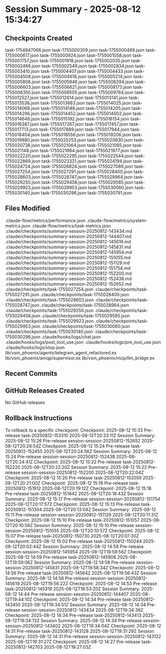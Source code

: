 # Session Summary - 2025-08-12 15:34:27

## Checkpoints Created
task-1754947068.json
task-1755000309.json
task-1755000469.json
task-1755000617.json
task-1755000924.json
task-1755001058.json
task-1755001757.json
task-1755001918.json
task-1755002035.json
task-1755002466.json
task-1755002549.json
task-1755002834.json
task-1755003410.json
task-1755004407.json
task-1755004433.json
task-1755004508.json
task-1755004618.json
task-1755005214.json
task-1755005808.json
task-1755005946.json
task-1755006294.json
task-1755006603.json
task-1755006621.json
task-1755008173.json
task-1755008350.json
task-1755008505.json
task-1755009764.json
task-1755012527.json
task-1755012614.json
task-1755013141.json
task-1755013538.json
task-1755013663.json
task-1755014025.json
task-1755014068.json
task-1755014148.json
task-1755014205.json
task-1755014296.json
task-1755014452.json
task-1755014602.json
task-1755014648.json
task-1755015192.json
task-1755016154.json
task-1755016387.json
task-1755017267.json
task-1755017457.json
task-1755017713.json
task-1755017889.json
task-1755017944.json
task-1755018404.json
task-1755018556.json
task-1755019206.json
task-1755019880.json
task-1755020253.json
task-1755020630.json
task-1755020738.json
task-1755021064.json
task-1755021085.json
task-1755021148.json
task-1755021664.json
task-1755021977.json
task-1755022220.json
task-1755022295.json
task-1755022544.json
task-1755022869.json
task-1755023321.json
task-1755024194.json
task-1755024724.json
task-1755026824.json
task-1755027089.json
task-1755027254.json
task-1755027291.json
task-1755028400.json
task-1755028603.json
task-1755028747.json
task-1755028964.json
task-1755029250.json
task-1755029458.json
task-1755029585.json
task-1755029923.json
task-1755029953.json
task-1755030060.json
task-1755030140.json
task-1755030296.json
task-1755030791.json

## Files Modified
.claude-flow/metrics/performance.json
.claude-flow/metrics/system-metrics.json
.claude-flow/metrics/task-metrics.json
.claude/checkpoints/summary-session-20250812-143434.md
.claude/checkpoints/summary-session-20250812-144407.md
.claude/checkpoints/summary-session-20250812-145619.md
.claude/checkpoints/summary-session-20250812-145831.md
.claude/checkpoints/summary-session-20250812-145954.md
.claude/checkpoints/summary-session-20250812-151055.md
.claude/checkpoints/summary-session-20250812-151129.md
.claude/checkpoints/summary-session-20250812-151754.md
.claude/checkpoints/summary-session-20250812-152200.md
.claude/checkpoints/summary-session-20250812-152438.md
.claude/checkpoints/summary-session-20250812-152652.md
.claude/checkpoints/task-1755027254.json
.claude/checkpoints/task-1755027291.json
.claude/checkpoints/task-1755028400.json
.claude/checkpoints/task-1755028603.json
.claude/checkpoints/task-1755028747.json
.claude/checkpoints/task-1755028964.json
.claude/checkpoints/task-1755029250.json
.claude/checkpoints/task-1755029458.json
.claude/checkpoints/task-1755029585.json
.claude/checkpoints/task-1755029923.json
.claude/checkpoints/task-1755029953.json
.claude/checkpoints/task-1755030060.json
.claude/checkpoints/task-1755030140.json
.claude/checkpoints/task-1755030296.json
.claude/hooks/logs/chat.json
.claude/hooks/logs/post_tool_use.json
.claude/hooks/logs/pre_tool_use.json
.claude/hooks/logs/stop.json
lib/vsm_phoenix/agents/telegram_agent_refactored.ex
lib/vsm_phoenix/amqp/supervisor.ex
lib/vsm_phoenix/mcp/llm_bridge.ex

## Recent Commits


## GitHub Releases Created
No GitHub releases

## Rollback Instructions
To rollback to a specific checkpoint:
Checkpoint: 2025-08-12 15:33	Pre-release	task-20250812-153310	2025-08-12T20:33:11Z
Session Summary: 2025-08-12 15:26	Pre-release	session-session-20250812-152652	2025-08-12T20:26:54Z
Checkpoint: 2025-08-12 15:24	Pre-release	task-20250812-152455	2025-08-12T20:24:56Z
Session Summary: 2025-08-12 15:24	Pre-release	session-session-20250812-152438	2025-08-12T20:24:41Z
Checkpoint: 2025-08-12 15:22	Pre-release	task-20250812-152220	2025-08-12T20:22:20Z
Session Summary: 2025-08-12 15:22	Pre-release	session-session-20250812-152200	2025-08-12T20:22:04Z
Checkpoint: 2025-08-12 15:20	Pre-release	task-20250812-152059	2025-08-12T20:21:00Z
Checkpoint: 2025-08-12 15:19	Pre-release	task-20250812-151912	2025-08-12T20:19:12Z
Checkpoint: 2025-08-12 15:18	Pre-release	task-20250812-151842	2025-08-12T20:18:43Z
Session Summary: 2025-08-12 15:17	Pre-release	session-session-20250812-151754	2025-08-12T20:17:57Z
Checkpoint: 2025-08-12 15:13	Pre-release	task-20250812-151304	2025-08-12T20:13:04Z
Session Summary: 2025-08-12 15:11	Pre-release	session-session-20250812-151129	2025-08-12T20:11:31Z
Checkpoint: 2025-08-12 15:10	Pre-release	task-20250812-151057	2025-08-12T20:10:58Z
Session Summary: 2025-08-12 15:10	Pre-release	session-session-20250812-151055	2025-08-12T20:10:57Z
Checkpoint: 2025-08-12 15:07	Pre-release	task-20250812-150730	2025-08-12T20:07:30Z
Checkpoint: 2025-08-12 15:02	Pre-release	task-20250812-150244	2025-08-12T20:02:44Z
Session Summary: 2025-08-12 14:59	Pre-release	session-session-20250812-145954	2025-08-12T19:59:56Z
Checkpoint: 2025-08-12 14:59	Pre-release	task-20250812-145906	2025-08-12T19:59:06Z
Session Summary: 2025-08-12 14:58	Pre-release	session-session-20250812-145831	2025-08-12T19:58:34Z
Checkpoint: 2025-08-12 14:56	Pre-release	task-20250812-145642	2025-08-12T19:56:43Z
Session Summary: 2025-08-12 14:56	Pre-release	session-session-20250812-145619	2025-08-12T19:56:22Z
Checkpoint: 2025-08-12 14:53	Pre-release	task-20250812-145319	2025-08-12T19:53:20Z
Session Summary: 2025-08-12 14:44	Pre-release	session-session-20250812-144407	2025-08-12T19:44:10Z
Checkpoint: 2025-08-12 14:34	Pre-release	task-20250812-143450	2025-08-12T19:34:51Z
Session Summary: 2025-08-12 14:34	Pre-release	session-session-20250812-143434	2025-08-12T19:34:36Z
Checkpoint: 2025-08-12 14:34	Pre-release	task-20250812-143413	2025-08-12T19:34:13Z
Session Summary: 2025-08-12 14:34	Pre-release	session-session-20250812-143402	2025-08-12T19:34:04Z
Checkpoint: 2025-08-12 14:31	Pre-release	task-20250812-143128	2025-08-12T19:31:29Z
Session Summary: 2025-08-12 14:31	Pre-release	session-session-20250812-143122	2025-08-12T19:31:27Z
Checkpoint: 2025-08-12 14:27	Pre-release	task-20250812-142703	2025-08-12T19:27:03Z
